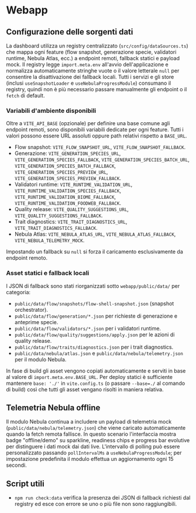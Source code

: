 # Webapp

## Configurazione delle sorgenti dati

La dashboard utilizza un registry centralizzato (`src/config/dataSources.ts`) che mappa ogni feature
(flow snapshot, generazione specie, validatori runtime, Nebula Atlas, ecc.) a endpoint remoti,
fallback statici e payload mock. Il registry legge `import.meta.env` all'avvio dell'applicazione e
normalizza automaticamente stringhe vuote o il valore letterale `null` per consentire la disattivazione
dei fallback locali. Tutti i servizi e gli store (inclusi `useSnapshotLoader` e
`useNebulaProgressModule`) consumano il registry, quindi non è più necessario passare manualmente gli
endpoint o il `fetch` di default.

### Variabili d'ambiente disponibili

Oltre a `VITE_API_BASE` (opzionale) per definire una base comune agli endpoint remoti, sono disponibili
variabili dedicate per ogni feature. Tutti i valori possono essere URL assoluti oppure path relativi
rispetto a `BASE_URL`.

- Flow snapshot: `VITE_FLOW_SNAPSHOT_URL`, `VITE_FLOW_SNAPSHOT_FALLBACK`.
- Generazione: `VITE_GENERATION_SPECIES_URL`, `VITE_GENERATION_SPECIES_FALLBACK`,
  `VITE_GENERATION_SPECIES_BATCH_URL`, `VITE_GENERATION_SPECIES_BATCH_FALLBACK`,
  `VITE_GENERATION_SPECIES_PREVIEW_URL`, `VITE_GENERATION_SPECIES_PREVIEW_FALLBACK`.
- Validatori runtime: `VITE_RUNTIME_VALIDATION_URL`, `VITE_RUNTIME_VALIDATION_SPECIES_FALLBACK`,
  `VITE_RUNTIME_VALIDATION_BIOME_FALLBACK`, `VITE_RUNTIME_VALIDATION_FOODWEB_FALLBACK`.
- Quality release: `VITE_QUALITY_SUGGESTIONS_URL`, `VITE_QUALITY_SUGGESTIONS_FALLBACK`.
- Trait diagnostics: `VITE_TRAIT_DIAGNOSTICS_URL`, `VITE_TRAIT_DIAGNOSTICS_FALLBACK`.
- Nebula Atlas: `VITE_NEBULA_ATLAS_URL`, `VITE_NEBULA_ATLAS_FALLBACK`, `VITE_NEBULA_TELEMETRY_MOCK`.

Impostando un fallback su `null` si forza il caricamento esclusivamente da endpoint remoto.

### Asset statici e fallback locali

I JSON di fallback sono stati riorganizzati sotto `webapp/public/data/` per categoria:

- `public/data/flow/snapshots/flow-shell-snapshot.json` (snapshot orchestrator).
- `public/data/flow/generation/*.json` per richieste di generazione e anteprime specie.
- `public/data/flow/validators/*.json` per i validatori runtime.
- `public/data/flow/quality/suggestions/apply.json` per le azioni di quality release.
- `public/data/flow/traits/diagnostics.json` per i trait diagnostics.
- `public/data/nebula/atlas.json` e `public/data/nebula/telemetry.json` per il modulo Nebula.

In fase di build gli asset vengono copiati automaticamente e serviti in base al valore di
`import.meta.env.BASE_URL`. Per deploy statici è sufficiente mantenere `base: './'` in `vite.config.ts`
(o passare `--base=./` al comando di build) così che tutti gli asset vengano risolti in maniera relativa.

## Telemetria Nebula offline

Il modulo Nebula continua a includere un payload di telemetria mock (`public/data/nebula/telemetry.json`)
che viene caricato automaticamente quando la fetch remota fallisce. In questo scenario l'interfaccia mostra
badge "offline/demo" su sparkline, readiness chips e progress bar evolutive per distinguere i dati mock dai
dati live. L'intervallo di polling può essere personalizzato passando `pollIntervalMs` a
`useNebulaProgressModule`; per impostazione predefinita il modulo effettua un aggiornamento ogni 15 secondi.

## Script utili

- `npm run check:data` verifica la presenza dei JSON di fallback richiesti dal registry ed esce con errore
  se uno o più file non sono raggiungibili.

